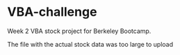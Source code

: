 # VBA-challenge
Week 2 VBA stock project for Berkeley Bootcamp.  

The file with the actual stock data was too large to upload
